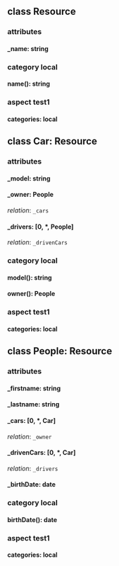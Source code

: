 ## class Resource
### attributes
#### _name: string
### category local
#### name(): string
### aspect test1
#### categories: local

## class Car: Resource
### attributes
#### _model: string
#### _owner: People
_relation_: `_cars`
#### _drivers: [0, *, People]
_relation_: `_drivenCars`
### category local
#### model(): string
#### owner(): People
### aspect test1
#### categories: local

## class People: Resource
### attributes
#### _firstname: string
#### _lastname: string
#### _cars: [0, *, Car]
_relation_: `_owner`
#### _drivenCars: [0, *, Car]
_relation_: `_drivers`
#### _birthDate: date
### category local
#### birthDate(): date
### aspect test1
#### categories: local
